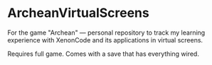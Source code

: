 # ArcheanVirtualScreens
For the game "Archean" — personal repository to track my learning experience with XenonCode and its applications in virtual screens.

Requires full game. Comes with a save that has everything wired.
